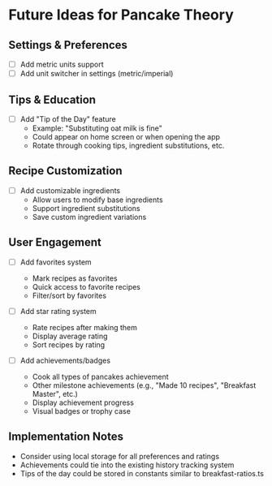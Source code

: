 # Future Ideas for Pancake Theory

## Settings & Preferences
- [ ] Add metric units support
- [ ] Add unit switcher in settings (metric/imperial)

## Tips & Education
- [ ] Add "Tip of the Day" feature
  - Example: "Substituting oat milk is fine"
  - Could appear on home screen or when opening the app
  - Rotate through cooking tips, ingredient substitutions, etc.

## Recipe Customization
- [ ] Add customizable ingredients
  - Allow users to modify base ingredients
  - Support ingredient substitutions
  - Save custom ingredient variations

## User Engagement
- [ ] Add favorites system
  - Mark recipes as favorites
  - Quick access to favorite recipes
  - Filter/sort by favorites

- [ ] Add star rating system
  - Rate recipes after making them
  - Display average rating
  - Sort recipes by rating

- [ ] Add achievements/badges
  - Cook all types of pancakes achievement
  - Other milestone achievements (e.g., "Made 10 recipes", "Breakfast Master", etc.)
  - Display achievement progress
  - Visual badges or trophy case

## Implementation Notes
- Consider using local storage for all preferences and ratings
- Achievements could tie into the existing history tracking system
- Tips of the day could be stored in constants similar to breakfast-ratios.ts
